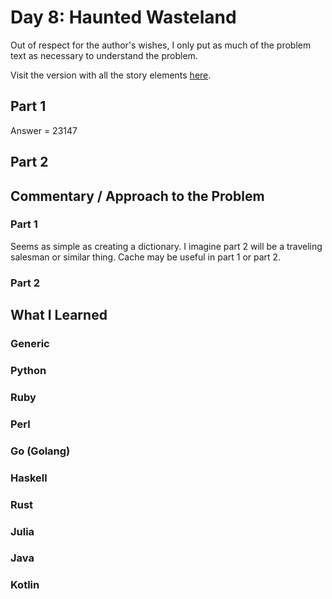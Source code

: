 # Day 8: Haunted Wasteland

Out of respect for the author's wishes, I only put as much of the problem text as necessary to understand the problem.

Visit the version with all the story elements [here](https://adventofcode.com/2023/day/8).

## Part 1
Answer = 23147
## Part 2

## Commentary / Approach to the Problem
### Part 1
Seems as simple as creating a dictionary. I imagine part 2 will be a traveling salesman or similar thing. Cache may be useful in part 1 or part 2.
### Part 2
## What I Learned

### Generic

### Python

### Ruby

### Perl

### Go (Golang)

### Haskell

### Rust

### Julia

### Java

### Kotlin
    